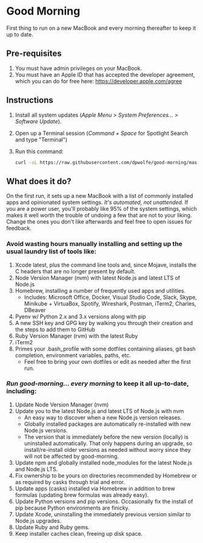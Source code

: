 # Good Morning

First thing to run on a new MacBook and every morning thereafter to keep it up to date.

## Pre-requisites

1. You must have admin privileges on your MacBook.
1. You must have an Apple ID that has accepted the developer agreement, which you can do
   for free here: <https://developer.apple.com/agree>

## Instructions

1. Install all system updates (_Apple Menu > System Preferences... > Software Update_).
2. Open up a Terminal session (_Command + Space_ for Spotlight Search and type "Terminal")
3. Run this command:

    ```sh
    curl -sL https://raw.githubusercontent.com/dpwolfe/good-morning/master/good-morning.sh | sh
    ```

## What does it do?

On the first run, it sets up a new MacBook with a list of commonly installed apps and
opinionated system settings. _It's automated, not unattended._ If you are a power user,
you'll probably like 95% of the system settings, which makes it well worth the trouble
of undoing a few that are not to your liking. Change the ones you don't like afterwards
and feel free to open issues for feedback.

### Avoid wasting hours manually installing and setting up the usual laundry list of tools like:

1. Xcode latest, plus the command line tools and, since Mojave, installs the C headers
   that are no longer present by default.
1. Node Version Manager (nvm) with latest Node.js and latest LTS of Node.js
1. Homebrew, installing a number of frequently used apps and utilities.
   - Includes: Microsoft Office, Docker, Visual Studio Code, Slack, Skype, Minikube + VirtuaBox,
     Spotify, Wireshark, Postman, iTerm2, Charles, DBeaver
1. Pyenv w/ Python 2.x and 3.x versions along with pip
1. A new SSH key and GPG key by walking you through their creation and the steps to add
   them to GitHub
1. Ruby Version Manager (rvm) with the latest Ruby
1. iTerm2
1. Primes your .bash_profile with some dotfiles containing aliases, git bash completion,
   environment variables, paths, etc.
   - Feel free to bring your own dotfiles or edit as needed after the first run.

### _Run good-morning... every morning_ to keep it all up-to-date, including:

1. Update Node Version Manager (nvm)
1. Update you to the latest Node.js and latest LTS of Node.js with nvm
   - An easy way to discover when a new Node.js version releases.
   - Globally installed packages are automatically re-installed with new Node.js versions.
   - The version that is immediately before the new version (locally) is uninstalled automatically.
     That only happens during an upgrade, so install/re-install older versions as needed without worry since
     they will not be affected by good-morning.
1. Update npm and globally installed node_modules for the latest Node.js and Node.js LTS.
1. Fix ownership to be yours on directories recommended by Homebrew or as required by casks through trial and error.
1. Update apps (casks) installed via Homebrew in addition to brew formulas (updating brew formulas was already easy).
1. Update Python versions and pip versions. Occasionally fix the install of pip because Python environments are finicky.
1. Update Xcode, uninstalling the immediately previous version similar to Node.js upgrades.
1. Update Ruby and Ruby gems.
1. Keep installer caches clean, freeing up disk space.
